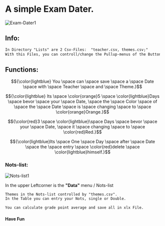 # A simple Exam Dater.
![Exam-Dater1](https://user-images.githubusercontent.com/95621934/232017413-57b25772-bcb1-42c6-95d5-11be714fc1e8.jpg)



## Info:
```diff
In Directory "Lists" are 2 Csv-Files:  "teacher.csv, themes.csv;"
With this Files, you can controll/change the Pullup-menus of the Buttons "Teacher" and "Theme"
```

## Functions:

$${\color{lightblue} You \space can \space save \space a \space Date \space with \space Teacher \space and \space Theme.}$$

$${\color{lightblue} Its \space \color{orange}5 \space \color{lightblue}Days \space bevor \space your \space Date, \space the \space Color \space of \space the \space Date \space is \space changing \space to \space \color{orange}Orange.}$$

$${\color{red}3 \space \color{lightblue}\space Days \space bevor \space your \space Date, \space it \space changing \space to \space \color{red}Red.}$$


$${\color{lightblue}Its \space One \space Day \space after \space Date \space the \space entry \space \color{red}delete \space \color{lightblue}himself.}$$



### Nots-list:
![Nots-list1](https://user-images.githubusercontent.com/95621934/232017427-09e09549-1ec7-4884-815e-352fa4b6cc96.jpg)


In the upper Leftcorner is the **"Data"** menu / Nots-list

```diff
Themes in the Nots-list controlled by "themes.csv".
In the Table you can entry your Nots, single or Double.

You can calculate grade point average and save all in xlx File.
```
#### Have Fun
